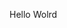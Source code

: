 Hello Wolrd

































































































































































































































































































































































































































































































































































































































































































































































































































































































































































































































































































































































































































































































































































































































































































































































































































































































































































































































































































































































































































































































































































































































































































































































































































































































































































































































































































































































































































































































































































































































































































































































































































































































































































































































































































































































































































































































































































































































































































































































































































































































































































